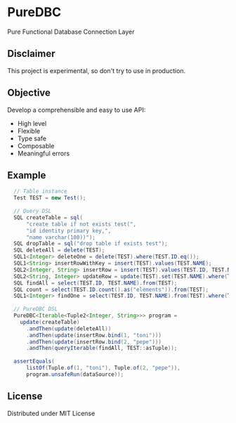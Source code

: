 # PureDBC

Pure Functional Database Connection Layer

## Disclaimer

This project is experimental, so don't try to use in production.

## Objective

Develop a comprehensible and easy to use API:

- High level
- Flexible
- Type safe
- Composable
- Meaningful errors

## Example

```java
  // Table instance
  Test TEST = new Test();
  
  // Query DSL
  SQL createTable = sql(
      "create table if not exists test(",
      "id identity primary key,",
      "name varchar(100))");
  SQL dropTable = sql("drop table if exists test");
  SQL deleteAll = delete(TEST);
  SQL1<Integer> deleteOne = delete(TEST).where(TEST.ID.eq());
  SQL1<String> insertRowWithKey = insert(TEST).values(TEST.NAME);
  SQL2<Integer, String> insertRow = insert(TEST).values(TEST.ID, TEST.NAME);
  SQL2<String, Integer> updateRow = update(TEST).set(TEST.NAME).where(TEST.ID.eq());
  SQL findAll = select(TEST.ID, TEST.NAME).from(TEST);
  SQL count = select(TEST.ID.count().as("elements")).from(TEST);
  SQL1<Integer> findOne = select(TEST.ID, TEST.NAME).from(TEST).where(TEST.ID.eq());
  
  // PureDBC DSL
  PureDBC<Iterable<Tuple2<Integer, String>>> program =
    update(createTable)
      .andThen(update(deleteAll))
      .andThen(update(insertRow.bind(1, "toni")))
      .andThen(update(insertRow.bind(2, "pepe")))
      .andThen(queryIterable(findAll, TEST::asTuple));
  
  assertEquals(
      listOf(Tuple.of(1, "toni"), Tuple.of(2, "pepe")), 
      program.unsafeRun(dataSource));
```

## License

Distributed under MIT License
